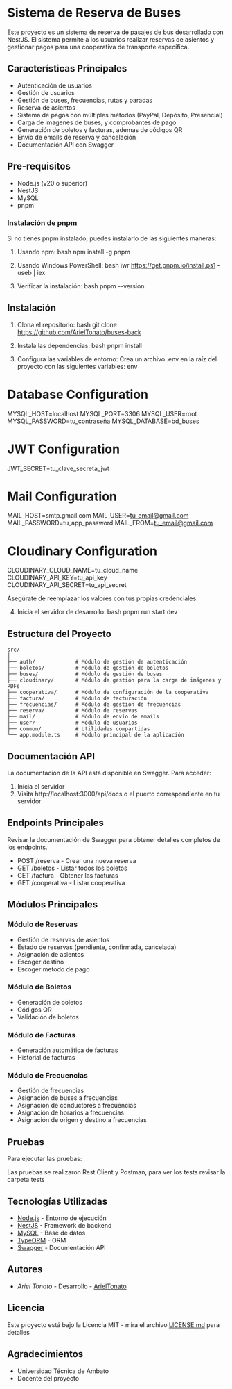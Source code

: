 # Sistema de Reserva de Buses

Este proyecto es un sistema de reserva de pasajes de bus desarrollado con NestJS. El sistema permite a los usuarios realizar reservas de asientos y gestionar pagos para una cooperativa de transporte específica.

## Características Principales 

- Autenticación de usuarios
- Gestión de usuarios
- Gestión de buses, frecuencias, rutas y paradas
- Reserva de asientos
- Sistema de pagos con múltiples métodos (PayPal, Depósito, Presencial)
- Carga de imagenes de buses, y comprobantes de pago
- Generación de boletos y facturas, ademas de códigos QR
- Envio de emails de reserva y cancelación
- Documentación API con Swagger

## Pre-requisitos 

- Node.js (v20 o superior)
- NestJS
- MySQL
- pnpm

### Instalación de pnpm

Si no tienes pnpm instalado, puedes instalarlo de las siguientes maneras:

1. Usando npm:
bash
npm install -g pnpm


2. Usando Windows PowerShell:
bash
iwr https://get.pnpm.io/install.ps1 -useb | iex


3. Verificar la instalación:
bash
pnpm --version


## Instalación 

1. Clona el repositorio:
bash
git clone <https://github.com/ArielTonato/buses-back>


2. Instala las dependencias:
bash
pnpm install


3. Configura las variables de entorno:
Crea un archivo .env en la raíz del proyecto con las siguientes variables:
env

# Database Configuration
MYSQL_HOST=localhost
MYSQL_PORT=3306
MYSQL_USER=root
MYSQL_PASSWORD=tu_contraseña
MYSQL_DATABASE=bd_buses

# JWT Configuration
JWT_SECRET=tu_clave_secreta_jwt

# Mail Configuration
MAIL_HOST=smtp.gmail.com
MAIL_USER=tu_email@gmail.com
MAIL_PASSWORD=tu_app_password
MAIL_FROM=tu_email@gmail.com

# Cloudinary Configuration
CLOUDINARY_CLOUD_NAME=tu_cloud_name
CLOUDINARY_API_KEY=tu_api_key
CLOUDINARY_API_SECRET=tu_api_secret


Asegúrate de reemplazar los valores con tus propias credenciales.

4. Inicia el servidor de desarrollo:
bash
pnpm run start:dev


## Estructura del Proyecto 
```
src/
│
├── auth/             # Módulo de gestión de autenticación
├── boletos/          # Módulo de gestión de boletos
├── buses/            # Módulo de gestión de buses
├── cloudinary/       # Módulo de gestión para la carga de imágenes y PDFs
├── cooperativa/      # Módulo de configuración de la cooperativa
├── factura/          # Módulo de facturación
├── frecuencias/      # Módulo de gestión de frecuencias
├── reserva/          # Módulo de reservas
├── mail/             # Módulo de envío de emails
├── user/             # Módulo de usuarios
├── common/           # Utilidades compartidas
└── app.module.ts     # Módulo principal de la aplicación
```

## Documentación API 

La documentación de la API está disponible en Swagger. Para acceder:

1. Inicia el servidor
2. Visita http://localhost:3000/api/docs o el puerto correspondiente en tu servidor

## Endpoints Principales 

Revisar la documentación de Swagger para obtener detalles completos de los endpoints.

- POST /reserva - Crear una nueva reserva
- GET /boletos - Listar todos los boletos
- GET /factura - Obtener las facturas
- GET /cooperativa - Listar cooperativa

## Módulos Principales 

### Módulo de Reservas
- Gestión de reservas de asientos
- Estado de reservas (pendiente, confirmada, cancelada)
- Asignación de asientos
- Escoger destino
- Escoger metodo de pago

### Módulo de Boletos
- Generación de boletos
- Códigos QR
- Validación de boletos

### Módulo de Facturas
- Generación automática de facturas
- Historial de facturas

### Módulo de Frecuencias
- Gestión de frecuencias
- Asignación de buses a frecuencias
- Asignación de conductores a frecuencias
- Asignación de horarios a frecuencias
- Asignación de origen y destino a frecuencias

## Pruebas 

Para ejecutar las pruebas:

Las pruebas se realizaron Rest Client y Postman, para ver los tests revisar la carpeta tests


## Tecnologías Utilizadas 

- [Node.js](https://nodejs.org/) - Entorno de ejecución
- [NestJS](https://nestjs.com/) - Framework de backend
- [MySQL](https://www.mysql.com/) - Base de datos
- [TypeORM](https://typeorm.io/) - ORM
- [Swagger](https://swagger.io/) - Documentación API

## Autores 

* *Ariel Tonato* - Desarrollo - [ArielTonato](https://github.com/ArielTonato)

## Licencia 

Este proyecto está bajo la Licencia MIT - mira el archivo [LICENSE.md](LICENSE.md) para detalles

## Agradecimientos 

* Universidad Técnica de Ambato
* Docente del proyecto
